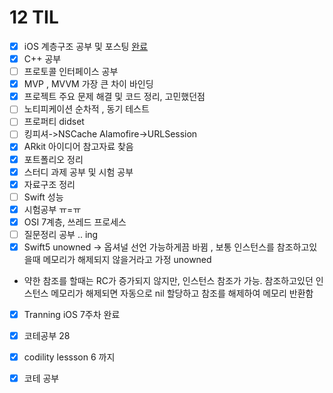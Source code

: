 # 12 TIL

- [x] iOS 계층구조 공부 및 포스팅 [완료](https://ijoom.tistory.com/11)
- [x] C++ 공부
- [ ] 프로토콜 인터페이스 공부
- [x] MVP , MVVM 가장 큰 차이 바인딩
- [x] 프로젝트 주요 문제 해결 및 코드 정리, 고민했던점
- [ ] 노티피케이션 순차적 , 동기 테스트
- [ ] 프로퍼티 didset
- [ ] 킹피셔->NSCache Alamofire->URLSession 
- [x] ARkit 아이디어 참고자료 찾음
- [x] 포트폴리오 정리
- [x] 스터디 과제 공부 및 시험 공부
- [x] 자료구조 정리
- [ ] Swift 성능
- [x] 시험공부 ㅠ=ㅠ
- [x] OSI 7계층, 쓰레드 프로세스
- [ ] 질문정리 공부 .. ing
- [x] Swift5 unowned -> 옵셔널 선언 가능하게끔 바뀜 , 보통 인스턴스를 참조하고있을때 메모리가 해제되지 않을거라고 가정 unowned
- 약한 참조를 할때는 RC가 증가되지 않지만, 인스턴스 참조가 가능. 참조하고있던 인스턴스 메모리가 해제되면 자동으로 nil 할당하고 참조를 해제하여 메모리 반환함
- [x] Tranning iOS 7주차 완료
- [x] 코테공부 28
- [x] codility lessson 6 까지
- [x] 코테 공부

